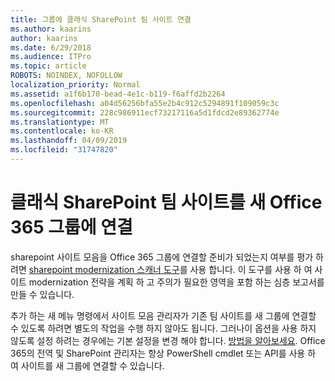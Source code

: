 ```yaml
---
title: 그룹에 클래식 SharePoint 팀 사이트 연결
ms.author: kaarins
author: kaarins
ms.date: 6/29/2018
ms.audience: ITPro
ms.topic: article
ROBOTS: NOINDEX, NOFOLLOW
localization_priority: Normal
ms.assetid: a1f6b170-bead-4e1c-b119-f6affd2b2264
ms.openlocfilehash: a04d56256bfa55e2b4c912c5294891f109059c3c
ms.sourcegitcommit: 228c986911ecf73217116a5d1fdcd2e89362774e
ms.translationtype: MT
ms.contentlocale: ko-KR
ms.lasthandoff: 04/09/2019
ms.locfileid: "31747820"
---
```

# <a name="connect-classic-sharepoint-team-sites-to-new-office-365-groups"></a>클래식 SharePoint 팀 사이트를 새 Office 365 그룹에 연결

sharepoint 사이트 모음을 Office 365 그룹에 연결할 준비가 되었는지 여부를 평가 하려면 [sharepoint modernization 스캐너 도구](https://go.microsoft.com/fwlink/?linkid=873066)를 사용 합니다. 이 도구를 사용 하 여 사이트 modernization 전략을 계획 하 고 주의가 필요한 영역을 포함 하는 심층 보고서를 만들 수 있습니다.
  
추가 하는 새 메뉴 명령에서 사이트 모음 관리자가 기존 팀 사이트를 새 그룹에 연결할 수 있도록 하려면 별도의 작업을 수행 하지 않아도 됩니다. 그러나이 옵션을 사용 하지 않도록 설정 하려는 경우에는 기본 설정을 변경 해야 합니다. [방법을 알아보세요](https://go.microsoft.com/fwlink/?linkid=2004316). Office 365의 전역 및 SharePoint 관리자는 항상 PowerShell cmdlet 또는 API를 사용 하 여 사이트를 새 그룹에 연결할 수 있습니다.
  

